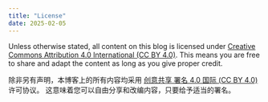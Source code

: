 ```yaml
---
title: "License"
date: 2025-02-05
---
```


Unless otherwise stated, all content on this blog is licensed under
[Creative Commons Attribution 4.0 International (CC BY 4.0)](https://creativecommons.org/licenses/by/4.0/).
This means you are free to share and adapt the content as long as you give proper credit.

除非另有声明，本博客上的所有内容均采用
[创意共享 署名 4.0 国际 (CC BY 4.0)](https://creativecommons.org/licenses/by/4.0/) 许可协议。
这意味着您可以自由分享和改编内容，只要给予适当的署名。

